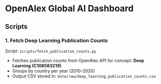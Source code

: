 # OpenAlex Global AI Dashboard

## Scripts

### 1. Fetch Deep Learning Publication Counts

Script: `scripts/fetch_publication_counts.py`

- Fetches publication counts from OpenAlex API for concept: **Deep Learning (C108583219)**
- Groups by country per year (2010–2020)
- Output CSV stored in: `data/raw/deep_learning_publication_counts.csv`
